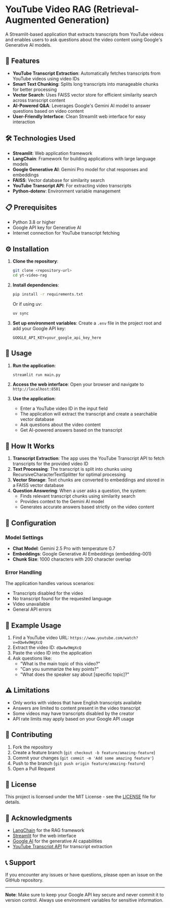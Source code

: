 # YouTube Video RAG (Retrieval-Augmented Generation)

A Streamlit-based application that extracts transcripts from YouTube videos and enables users to ask questions about the video content using Google's Generative AI models.

## 🚀 Features

- **YouTube Transcript Extraction**: Automatically fetches transcripts from YouTube videos using video IDs
- **Smart Text Chunking**: Splits long transcripts into manageable chunks for better processing
- **Vector Search**: Uses FAISS vector store for efficient similarity search across transcript content
- **AI-Powered Q&A**: Leverages Google's Gemini AI model to answer questions based on video content
- **User-Friendly Interface**: Clean Streamlit web interface for easy interaction

## 🛠️ Technologies Used

- **Streamlit**: Web application framework
- **LangChain**: Framework for building applications with large language models
- **Google Generative AI**: Gemini Pro model for chat responses and embeddings
- **FAISS**: Vector database for similarity search
- **YouTube Transcript API**: For extracting video transcripts
- **Python-dotenv**: Environment variable management

## 📋 Prerequisites

- Python 3.8 or higher
- Google API key for Generative AI
- Internet connection for YouTube transcript fetching

## ⚙️ Installation

1. **Clone the repository**:
   ```bash
   git clone <repository-url>
   cd yt-video-rag
   ```

2. **Install dependencies**:
   ```bash
   pip install -r requirements.txt
   ```
   
   Or if using uv:
   ```bash
   uv sync
   ```

3. **Set up environment variables**:
   Create a `.env` file in the project root and add your Google API key:
   ```
   GOOGLE_API_KEY=your_google_api_key_here
   ```

## 🎯 Usage

1. **Run the application**:
   ```bash
   streamlit run main.py
   ```

2. **Access the web interface**:
   Open your browser and navigate to `http://localhost:8501`

3. **Use the application**:
   - Enter a YouTube video ID in the input field
   - The application will extract the transcript and create a searchable vector database
   - Ask questions about the video content
   - Get AI-powered answers based on the transcript

## 📖 How It Works

1. **Transcript Extraction**: The app uses the YouTube Transcript API to fetch transcripts for the provided video ID
2. **Text Processing**: The transcript is split into chunks using RecursiveCharacterTextSplitter for optimal processing
3. **Vector Storage**: Text chunks are converted to embeddings and stored in a FAISS vector database
4. **Question Answering**: When a user asks a question, the system:
   - Finds relevant transcript chunks using similarity search
   - Provides context to the Gemini AI model
   - Generates accurate answers based strictly on the video content

## 🔧 Configuration

### Model Settings
- **Chat Model**: Gemini 2.5 Pro with temperature 0.7
- **Embeddings**: Google Generative AI Embeddings (embedding-001)
- **Chunk Size**: 1000 characters with 200 character overlap

### Error Handling
The application handles various scenarios:
- Transcripts disabled for the video
- No transcript found for the requested language
- Video unavailable
- General API errors

## 📝 Example Usage

1. Find a YouTube video URL: `https://www.youtube.com/watch?v=dQw4w9WgXcQ`
2. Extract the video ID: `dQw4w9WgXcQ`
3. Paste the video ID into the application
4. Ask questions like:
   - "What is the main topic of this video?"
   - "Can you summarize the key points?"
   - "What does the speaker say about [specific topic]?"

## ⚠️ Limitations

- Only works with videos that have English transcripts available
- Answers are limited to content present in the video transcript
- Some videos may have transcripts disabled by the creator
- API rate limits may apply based on your Google API usage

## 🤝 Contributing

1. Fork the repository
2. Create a feature branch (`git checkout -b feature/amazing-feature`)
3. Commit your changes (`git commit -m 'Add some amazing feature'`)
4. Push to the branch (`git push origin feature/amazing-feature`)
5. Open a Pull Request

## 📄 License

This project is licensed under the MIT License - see the [LICENSE](LICENSE) file for details.

## 🙏 Acknowledgments

- [LangChain](https://langchain.com/) for the RAG framework
- [Streamlit](https://streamlit.io/) for the web interface
- [Google AI](https://ai.google/) for the generative AI capabilities
- [YouTube Transcript API](https://github.com/jdepoix/youtube-transcript-api) for transcript extraction

## 📞 Support

If you encounter any issues or have questions, please open an issue on the GitHub repository.

---

**Note**: Make sure to keep your Google API key secure and never commit it to version control. Always use environment variables for sensitive information.
